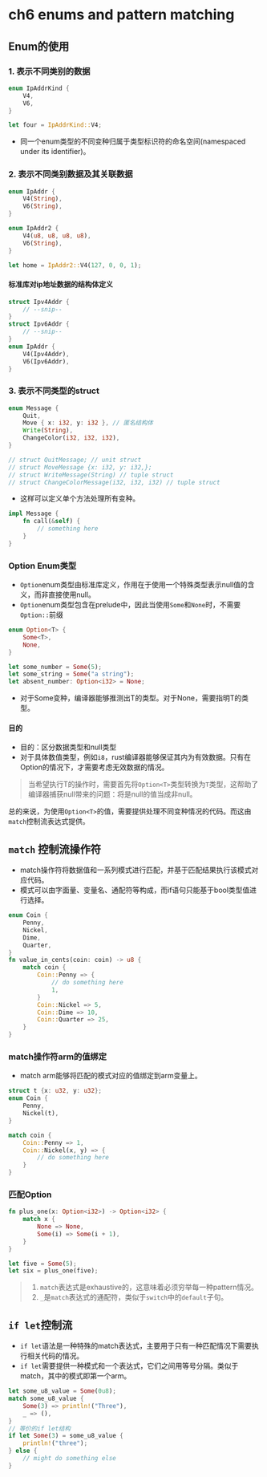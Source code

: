 # ch6 enums and pattern matching

## Enum的使用

### 1. 表示不同类别的数据

```rust
enum IpAddrKind {
    V4,
    V6,
}

let four = IpAddrKind::V4;
```

+ 同一个enum类型的不同变种归属于类型标识符的命名空间(namespaced under its identifier)。

### 2. 表示不同类别数据及其关联数据

```rust
enum IpAddr {
    V4(String),
    V6(String),
}

enum IpAddr2 {
    V4(u8, u8, u8, u8),
    V6(String),
}

let home = IpAddr2::V4(127, 0, 0, 1);
```

#### 标准库对ip地址数据的结构体定义

```rust
struct Ipv4Addr {
    // --snip--
}
struct Ipv6Addr {
    // --snip--
}
enum IpAddr {
    V4(Ipv4Addr),
    V6(Ipv6Addr),
}
```

### 3. 表示不同类型的struct

```rust
enum Message {
    Quit,
    Move { x: i32, y: i32 }, // 匿名结构体
    Write(String),
    ChangeColor(i32, i32, i32),
}

// struct QuitMessage; // unit struct
// struct MoveMessage {x: i32, y: i32,};
// struct WriteMessage(String) // tuple struct
// struct ChangeColorMessage(i32, i32, i32) // tuple struct
```

+ 这样可以定义单个方法处理所有变种。

```rust
impl Message {
    fn call(&self) {
        // something here
    }
}
```

### Option Enum类型

+ `Option`enum类型由标准库定义，作用在于使用一个特殊类型表示null值的含义，而非直接使用null。
+ `Option`enum类型包含在prelude中，因此当使用`Some`和`None`时，不需要`Option::`前缀

```rust
enum Option<T> {
    Some<T>,
    None,
}

let some_number = Some(5);
let some_string = Some("a string");
let absent_number: Option<i32> = None;
```

+ 对于Some变种，编译器能够推测出T的类型。对于None，需要指明T的类型。

#### 目的

+ 目的：区分数据类型和null类型
+ 对于具体数值类型，例如`i8`，rust编译器能够保证其内为有效数据。只有在Option<i8>的情况下，才需要考虑无效数据的情况。

> 当希望执行T的操作时，需要首先将`Option<T>`类型转换为`T`类型，这帮助了编译器捕获null带来的问题：将是null的值当成非null。  

总的来说，为使用`Option<T>`的值，需要提供处理不同变种情况的代码。而这由`match`控制流表达式提供。

## `match` 控制流操作符

+ match操作符将数据值和一系列模式进行匹配，并基于匹配结果执行该模式对应代码。
+ 模式可以由字面量、变量名、通配符等构成，而if语句只能基于bool类型值进行选择。

```rust
enum Coin {
    Penny,
    Nickel,
    Dime,
    Quarter,
}
fn value_in_cents(coin: coin) -> u8 {
    match coin {
        Coin::Penny => {
            // do something here
            1,
        }
        Coin::Nickel => 5,
        Coin::Dime => 10,
        Coin::Quarter => 25,
    }
}
```

### match操作符arm的值绑定

+ match arm能够将匹配的模式对应的值绑定到arm变量上。

```rust
struct t {x: u32, y: u32};
enum Coin {
    Penny,
    Nickel(t),
}

match coin {
    Coin::Penny => 1,
    Coin::Nickel(x, y) => {
        // do something here
    }
}
```

### 匹配Option<T>

```rust
fn plus_one(x: Option<i32>) -> Option<i32> {
    match x {
        None => None,
        Some(i) => Some(i + 1),
    }
}

let five = Some(5);
let six = plus_one(five);
```

> 1. `match`表达式是exhaustive的，这意味着必须穷举每一种pattern情况。
> 2. `_`是`match`表达式的通配符，类似于`switch`中的`default`子句。

## `if let`控制流

+ `if let`语法是一种特殊的match表达式，主要用于只有一种匹配情况下需要执行相关代码的情况。
+ `if let`需要提供一种模式和一个表达式，它们之间用等号分隔。类似于match，其中的模式即第一个arm。

```rust
let some_u8_value = Some(0u8);
match some_u8_value {
    Some(3) => println!("Three"),
    _ => (),
}
// 等价的if let结构
if let Some(3) = some_u8_value {
    println!("three");
} else {
    // might do something else
}
```

